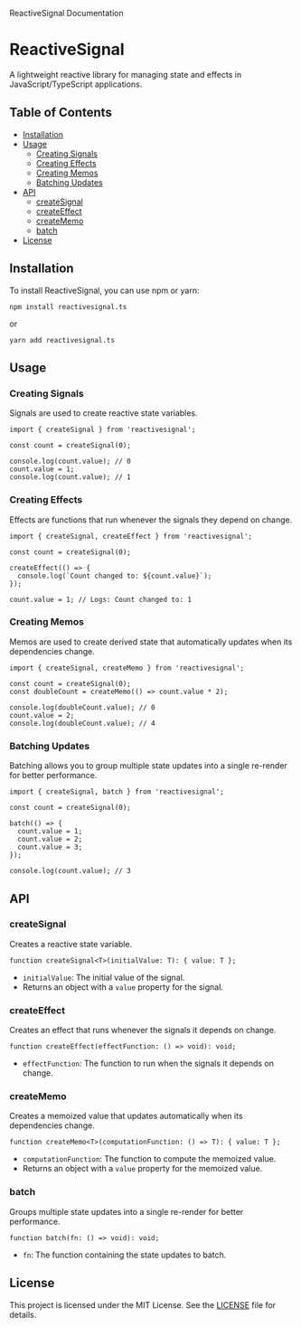 ReactiveSignal Documentation

# ReactiveSignal

A lightweight reactive library for managing state and effects in JavaScript/TypeScript applications.

## Table of Contents

- [Installation](#installation)
- [Usage](#usage)
  - [Creating Signals](#creating-signals)
  - [Creating Effects](#creating-effects)
  - [Creating Memos](#creating-memos)
  - [Batching Updates](#batching-updates)
- [API](#api)
  - [createSignal](#createsignal)
  - [createEffect](#createeffect)
  - [createMemo](#creatememo)
  - [batch](#batch)
- [License](#license)

## Installation

To install ReactiveSignal, you can use npm or yarn:

```
npm install reactivesignal.ts
```

or

```
yarn add reactivesignal.ts
```

## Usage

### Creating Signals

Signals are used to create reactive state variables.

```
import { createSignal } from 'reactivesignal';

const count = createSignal(0);

console.log(count.value); // 0
count.value = 1;
console.log(count.value); // 1
```

### Creating Effects

Effects are functions that run whenever the signals they depend on change.

```
import { createSignal, createEffect } from 'reactivesignal';

const count = createSignal(0);

createEffect(() => {
  console.log(`Count changed to: ${count.value}`);
});

count.value = 1; // Logs: Count changed to: 1
```

### Creating Memos

Memos are used to create derived state that automatically updates when its dependencies change.

```
import { createSignal, createMemo } from 'reactivesignal';

const count = createSignal(0);
const doubleCount = createMemo(() => count.value * 2);

console.log(doubleCount.value); // 0
count.value = 2;
console.log(doubleCount.value); // 4
```

### Batching Updates

Batching allows you to group multiple state updates into a single re-render for better performance.

```
import { createSignal, batch } from 'reactivesignal';

const count = createSignal(0);

batch(() => {
  count.value = 1;
  count.value = 2;
  count.value = 3;
});

console.log(count.value); // 3
```

## API

### createSignal

Creates a reactive state variable.

```
function createSignal<T>(initialValue: T): { value: T };
```

- `initialValue`: The initial value of the signal.
- Returns an object with a `value` property for the signal.

### createEffect

Creates an effect that runs whenever the signals it depends on change.

```
function createEffect(effectFunction: () => void): void;
```

- `effectFunction`: The function to run when the signals it depends on change.

### createMemo

Creates a memoized value that updates automatically when its dependencies change.

```
function createMemo<T>(computationFunction: () => T): { value: T };
```

- `computationFunction`: The function to compute the memoized value.
- Returns an object with a `value` property for the memoized value.

### batch

Groups multiple state updates into a single re-render for better performance.

```
function batch(fn: () => void): void;
```

- `fn`: The function containing the state updates to batch.

## License

This project is licensed under the MIT License. See the [LICENSE](LICENSE) file for details.
